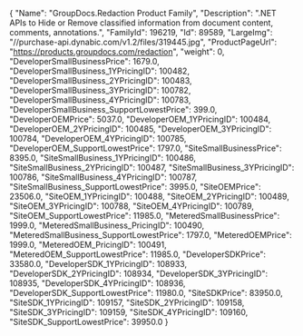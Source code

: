 {
    "Name": "GroupDocs.Redaction Product Family",
    "Description": ".NET APIs to Hide or Remove classified information from document content, comments, annotations.",
    "FamilyId": 196219,
    "Id": 89589,
    "LargeImg": "//purchase-api.dynabic.com/v1.2/files/319445.jpg",
    "ProductPageUrl": "https://products.groupdocs.com/redaction",
    "weight": 0,
    "DeveloperSmallBusinessPrice": 1679.0,
    "DeveloperSmallBusiness_1YPricingID": 100482,
    "DeveloperSmallBusiness_2YPricingID": 100483,
    "DeveloperSmallBusiness_3YPricingID": 100782,
    "DeveloperSmallBusiness_4YPricingID": 100783,
    "DeveloperSmallBusiness_SupportLowestPrice": 399.0,
    "DeveloperOEMPrice": 5037.0,
    "DeveloperOEM_1YPricingID": 100484,
    "DeveloperOEM_2YPricingID": 100485,
    "DeveloperOEM_3YPricingID": 100784,
    "DeveloperOEM_4YPricingID": 100785,
    "DeveloperOEM_SupportLowestPrice": 1797.0,
    "SiteSmallBusinessPrice": 8395.0,
    "SiteSmallBusiness_1YPricingID": 100486,
    "SiteSmallBusiness_2YPricingID": 100487,
    "SiteSmallBusiness_3YPricingID": 100786,
    "SiteSmallBusiness_4YPricingID": 100787,
    "SiteSmallBusiness_SupportLowestPrice": 3995.0,
    "SiteOEMPrice": 23506.0,
    "SiteOEM_1YPricingID": 100488,
    "SiteOEM_2YPricingID": 100489,
    "SiteOEM_3YPricingID": 100788,
    "SiteOEM_4YPricingID": 100789,
    "SiteOEM_SupportLowestPrice": 11985.0,
    "MeteredSmallBusinessPrice": 1999.0,
    "MeteredSmallBusiness_PricingID": 100490,
    "MeteredSmallBusiness_SupportLowestPrice": 1797.0,
    "MeteredOEMPrice": 1999.0,
    "MeteredOEM_PricingID": 100491,
    "MeteredOEM_SupportLowestPrice": 11985.0,
    "DeveloperSDKPrice": 33580.0,
    "DeveloperSDK_1YPricingID": 108933,
    "DeveloperSDK_2YPricingID": 108934,
    "DeveloperSDK_3YPricingID": 108935,
    "DeveloperSDK_4YPricingID": 108936,
    "DeveloperSDK_SupportLowestPrice": 11980.0,
    "SiteSDKPrice": 83950.0,
    "SiteSDK_1YPricingID": 109157,
    "SiteSDK_2YPricingID": 109158,
    "SiteSDK_3YPricingID": 109159,
    "SiteSDK_4YPricingID": 109160,
    "SiteSDK_SupportLowestPrice": 39950.0
}